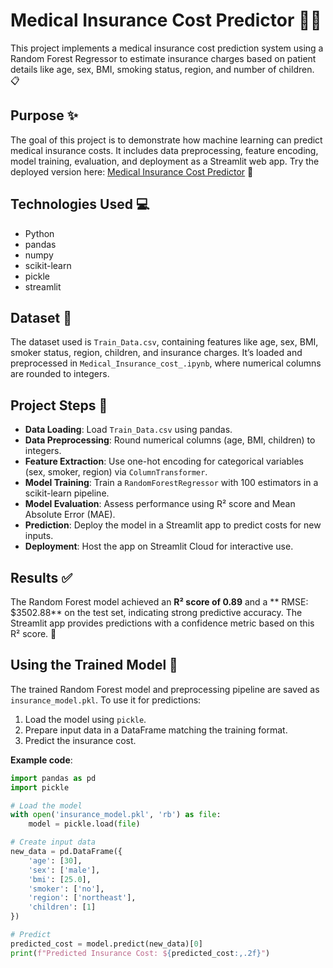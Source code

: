 # Medical Insurance Cost Predictor 💊💉

This project implements a medical insurance cost prediction system using a Random Forest Regressor to estimate insurance charges based on patient details like age, sex, BMI, smoking status, region, and number of children. 📋

## Purpose ✨

The goal of this project is to demonstrate how machine learning can predict medical insurance costs. It includes data preprocessing, feature encoding, model training, evaluation, and deployment as a Streamlit web app. Try the deployed version here: [Medical Insurance Cost Predictor](https://medicalinsurancecostprediction-ev89nczdpen4ioxctefohn.streamlit.app/) 🚀

## Technologies Used 💻

- Python
- pandas
- numpy
- scikit-learn
- pickle
- streamlit

## Dataset 🧾

The dataset used is `Train_Data.csv`, containing features like age, sex, BMI, smoker status, region, children, and insurance charges. It’s loaded and preprocessed in `Medical_Insurance_cost_.ipynb`, where numerical columns are rounded to integers.

## Project Steps 📖

- **Data Loading**: Load `Train_Data.csv` using pandas.
- **Data Preprocessing**: Round numerical columns (age, BMI, children) to integers.
- **Feature Extraction**: Use one-hot encoding for categorical variables (sex, smoker, region) via `ColumnTransformer`.
- **Model Training**: Train a `RandomForestRegressor` with 100 estimators in a scikit-learn pipeline.
- **Model Evaluation**: Assess performance using R² score and Mean Absolute Error (MAE).
- **Prediction**: Deploy the model in a Streamlit app to predict costs for new inputs.
- **Deployment**: Host the app on Streamlit Cloud for interactive use.

## Results ✅

The Random Forest model achieved an **R² score of 0.89** and a ** RMSE: $3502.88** on the test set, indicating strong predictive accuracy. The Streamlit app provides predictions with a confidence metric based on this R² score. 🎉

## Using the Trained Model 🧰

The trained Random Forest model and preprocessing pipeline are saved as `insurance_model.pkl`. To use it for predictions:

1. Load the model using `pickle`.
2. Prepare input data in a DataFrame matching the training format.
3. Predict the insurance cost.

**Example code**:
```python
import pandas as pd
import pickle

# Load the model
with open('insurance_model.pkl', 'rb') as file:
    model = pickle.load(file)

# Create input data
new_data = pd.DataFrame({
    'age': [30],
    'sex': ['male'],
    'bmi': [25.0],
    'smoker': ['no'],
    'region': ['northeast'],
    'children': [1]
})

# Predict
predicted_cost = model.predict(new_data)[0]
print(f"Predicted Insurance Cost: ${predicted_cost:,.2f}")
